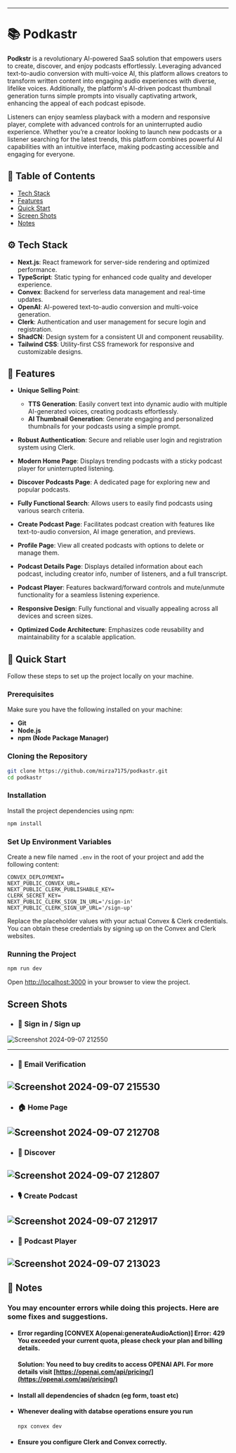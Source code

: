 
---
 
# 📚 Podkastr


**Podkstr** is a revolutionary AI-powered SaaS solution that empowers users to create, discover, and enjoy podcasts effortlessly. Leveraging advanced text-to-audio conversion with multi-voice AI, this platform allows creators to transform written content into engaging audio experiences with diverse, lifelike voices. Additionally, the platform's AI-driven podcast thumbnail generation turns simple prompts into visually captivating artwork, enhancing the appeal of each podcast episode.

Listeners can enjoy seamless playback with a modern and responsive player, complete with advanced controls for an uninterrupted audio experience. Whether you’re a creator looking to launch new podcasts or a listener searching for the latest trends, this platform combines powerful AI capabilities with an intuitive interface, making podcasting accessible and engaging for everyone.

## 📖 Table of Contents
- [Tech Stack](https://github.com/mirza7175/podkastr/edit/main/README.md#%EF%B8%8F-tech-stack)
- [Features](https://github.com/mirza7175/podkastr/edit/main/README.md#-features)
- [Quick Start](https://github.com/mirza7175/podkastr/edit/main/README.md#-quick-start)
- [Screen Shots](https://github.com/mirza7175/podkastr/edit/main/README.md#screen-shots)
- [Notes](https://github.com/mirza7175/podkastr/edit/main/README.md#-notes)
## ⚙️ Tech Stack

- **Next.js**: React framework for server-side rendering and optimized performance.
- **TypeScript**: Static typing for enhanced code quality and developer experience.
- **Convex**: Backend for serverless data management and real-time updates.
- **OpenAI**: AI-powered text-to-audio conversion and multi-voice generation.
- **Clerk**: Authentication and user management for secure login and registration.
- **ShadCN**: Design system for a consistent UI and component reusability.
- **Tailwind CSS**: Utility-first CSS framework for responsive and customizable designs.

## 🔋 Features

- **Unique Selling Point**:  
  - **TTS Generation**: Easily convert text into dynamic audio with multiple AI-generated voices, creating podcasts effortlessly.
  - **AI Thumbnail Generation**: Generate engaging and personalized thumbnails for your podcasts using a simple prompt.

- **Robust Authentication**: Secure and reliable user login and registration system using Clerk.

- **Modern Home Page**: Displays trending podcasts with a sticky podcast player for uninterrupted listening.

- **Discover Podcasts Page**: A dedicated page for exploring new and popular podcasts.

- **Fully Functional Search**: Allows users to easily find podcasts using various search criteria.

- **Create Podcast Page**: Facilitates podcast creation with features like text-to-audio conversion, AI image generation, and previews.

- **Profile Page**: View all created podcasts with options to delete or manage them.

- **Podcast Details Page**: Displays detailed information about each podcast, including creator info, number of listeners, and a full transcript.

- **Podcast Player**: Features backward/forward controls and mute/unmute functionality for a seamless listening experience.

- **Responsive Design**: Fully functional and visually appealing across all devices and screen sizes.

- **Optimized Code Architecture**: Emphasizes code reusability and maintainability for a scalable application.

## 🚀 Quick Start

Follow these steps to set up the project locally on your machine.

### Prerequisites

Make sure you have the following installed on your machine:

- **Git**
- **Node.js**
- **npm (Node Package Manager)**

### Cloning the Repository

```bash
git clone https://github.com/mirza7175/podkastr.git
cd podkastr
```

### Installation

Install the project dependencies using npm:

```bash
npm install
```

### Set Up Environment Variables

Create a new file named `.env` in the root of your project and add the following content:

```env
CONVEX_DEPLOYMENT=
NEXT_PUBLIC_CONVEX_URL=
NEXT_PUBLIC_CLERK_PUBLISHABLE_KEY=
CLERK_SECRET_KEY=
NEXT_PUBLIC_CLERK_SIGN_IN_URL='/sign-in'
NEXT_PUBLIC_CLERK_SIGN_UP_URL='/sign-up'
```

Replace the placeholder values with your actual Convex & Clerk credentials. You can obtain these credentials by signing up on the Convex and Clerk websites.

### Running the Project

```bash
npm run dev
```

Open [http://localhost:3000](http://localhost:3000) in your browser to view the project.

## Screen Shots

- ### 🔑 Sign in / Sign up
![Screenshot 2024-09-07 212550](https://github.com/user-attachments/assets/2342f854-8622-41ad-a182-628e1723a5bb)

---
- ### 📧 Email Verification
![Screenshot 2024-09-07 215530](https://github.com/user-attachments/assets/dda41da9-c0fa-449d-88ac-8e4a4d03df62)
---
- ### 🏠 Home Page
![Screenshot 2024-09-07 212708](https://github.com/user-attachments/assets/5b0e643a-cf58-4bbc-8f87-e06fc10ae27e)
---
- ### 🧭 Discover
![Screenshot 2024-09-07 212807](https://github.com/user-attachments/assets/24421f5c-b1ee-4022-a16d-b6d389a85b5e)
---
- ### 🎙️ Create Podcast
![Screenshot 2024-09-07 212917](https://github.com/user-attachments/assets/16895b88-cff5-418e-a201-e193da9fcc06)
---
- ### 🎵 Podcast Player 
![Screenshot 2024-09-07 213023](https://github.com/user-attachments/assets/e080c5b3-3444-4fe6-b5ea-0b341ef3e48b)
---

## 📝 Notes

### You may encounter errors while doing this projects. Here are some fixes and suggestions.

- #### Error regarding [CONVEX A(openai:generateAudioAction)] Error: 429 You exceeded your current quota, please check your plan and billing details.
  #### Solution: You need to buy credits to access OPENAI API. For more details visit  [https://openai.com/api/pricing/](https://openai.com/api/pricing/)
- #### Install all dependencies of shadcn (eg form, toast etc)
- #### Whenever dealing with databse operations ensure you run
   ```bash
   npx convex dev
   ```
- #### Ensure you configure Clerk and Convex correctly.

